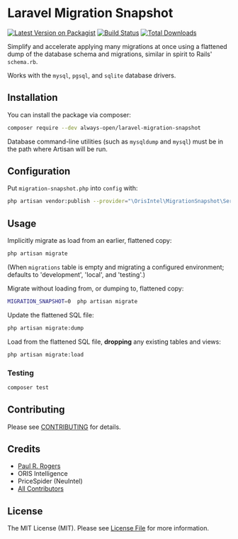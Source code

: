 # Laravel Migration Snapshot

[![Latest Version on Packagist](https://img.shields.io/packagist/v/always-open/laravel-migration-snapshot.svg?style=flat-square)](https://packagist.org/packages/always-open/laravel-migration-snapshot)
[![Build Status](https://img.shields.io/travis/always-open/laravel-migration-snapshot/master.svg?style=flat-square)](https://travis-ci.org/always-open/laravel-migration-snapshot)
[![Total Downloads](https://img.shields.io/packagist/dt/always-open/laravel-migration-snapshot.svg?style=flat-square)](https://packagist.org/packages/always-open/laravel-migration-snapshot)

Simplify and accelerate applying many migrations at once using a flattened dump
of the database schema and migrations, similar in spirit to Rails' `schema.rb`.

Works with the `mysql`, `pgsql`, and `sqlite` database drivers.

## Installation

You can install the package via composer:

``` bash
composer require --dev always-open/laravel-migration-snapshot
```

Database command-line utilities (such as `mysqldump` and `mysql`) must be in the
path where Artisan will be run.

## Configuration

Put `migration-snapshot.php` into `config` with:
``` bash
php artisan vendor:publish --provider="\OrisIntel\MigrationSnapshot\ServiceProvider"
```

## Usage

Implicitly migrate as load from an earlier, flattened copy:
``` bash
php artisan migrate
```
(When `migrations` table is empty and migrating a configured environment;
defaults to 'development', 'local', and 'testing'.)

Migrate without loading from, or dumping to, flattened copy:
``` bash
MIGRATION_SNAPSHOT=0  php artisan migrate
```

Update the flattened SQL file:
``` bash
php artisan migrate:dump
```

Load from the flattened SQL file, **dropping** any existing tables and views:
``` bash
php artisan migrate:load
```

### Testing

``` bash
composer test
```

## Contributing

Please see [CONTRIBUTING](CONTRIBUTING.md) for details.

## Credits

- [Paul R. Rogers](https://github.com/paulrrogers)
- ORIS Intelligence
- PriceSpider (NeuIntel)
- [All Contributors](../../contributors)

## License

The MIT License (MIT). Please see [License File](LICENSE.md) for more information.
